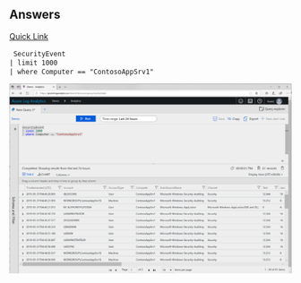 ## Answers

[Quick Link](https://portal.loganalytics.io/Demo?q=H4sIAAAAAAAAA1MITk0uLcosqXQtS80r4eWqUcjJzM0sUTA0MDAA8cozUotSFZzzcwtKS1KLFGxtFZSc8%2FNK8ovzHQsKgovKDJUUuAAdSwxNRAAAAA%3D%3D&timespan=P1D)
~~~
 SecurityEvent
| limit 1000
| where Computer == "ContosoAppSrv1" 
~~~
![Answer](Pictures/KQLInvestigation_2.png)